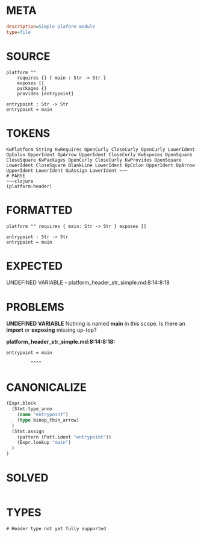 # META
~~~ini
description=Simple plaform module
type=file
~~~
# SOURCE
~~~roc
platform ""
	requires {} { main : Str -> Str }
	exposes []
	packages {}
	provides [entrypoint]

entrypoint : Str -> Str
entrypoint = main
~~~
# TOKENS
~~~text
KwPlatform String KwRequires OpenCurly CloseCurly OpenCurly LowerIdent OpColon UpperIdent OpArrow UpperIdent CloseCurly KwExposes OpenSquare CloseSquare KwPackages OpenCurly CloseCurly KwProvides OpenSquare LowerIdent CloseSquare BlankLine LowerIdent OpColon UpperIdent OpArrow UpperIdent LowerIdent OpAssign LowerIdent ~~~
# PARSE
~~~clojure
(platform-header)
~~~
# FORMATTED
~~~roc
platform "" requires { main: Str -> Str } exposes []

entrypoint : Str -> Str
entrypoint = main
~~~
# EXPECTED
UNDEFINED VARIABLE - platform_header_str_simple.md:8:14:8:18
# PROBLEMS
**UNDEFINED VARIABLE**
Nothing is named **main** in this scope.
Is there an **import** or **exposing** missing up-top?

**platform_header_str_simple.md:8:14:8:18:**
```roc
entrypoint = main
```
             ^^^^


# CANONICALIZE
~~~clojure
(Expr.block
  (Stmt.type_anno
    (name "entrypoint")
    (type binop_thin_arrow)
  )
  (Stmt.assign
    (pattern (Patt.ident "entrypoint"))
    (Expr.lookup "main")
  )
)
~~~
# SOLVED
~~~clojure
~~~
# TYPES
~~~roc
# Header type not yet fully supported
~~~
